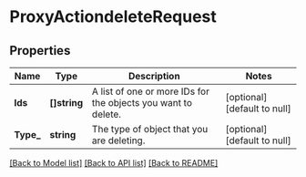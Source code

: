 # ProxyActiondeleteRequest

## Properties
Name | Type | Description | Notes
------------ | ------------- | ------------- | -------------
**Ids** | **[]string** | A list of one or more IDs for the objects you want to delete.  | [optional] [default to null]
**Type_** | **string** | The type of object that you are deleting.  | [optional] [default to null]

[[Back to Model list]](../README.md#documentation-for-models) [[Back to API list]](../README.md#documentation-for-api-endpoints) [[Back to README]](../README.md)


